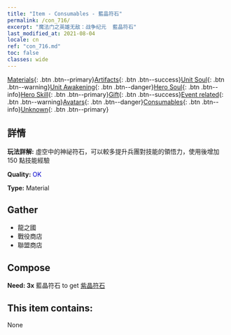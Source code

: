 ```yaml
---
title: "Item - Consumables - 藍晶符石"
permalink: /con_716/
excerpt: "魔法门之英雄无敌：战争纪元  藍晶符石"
last_modified_at: 2021-08-04
locale: cn
ref: "con_716.md"
toc: false
classes: wide
---
```

 [Materials](/ItemsCN/){: .btn .btn--primary}[Artifacts](/ItemsCN/Artifacts/){: .btn .btn--success}[Unit Soul](/ItemsCN/UnitSoul/){: .btn .btn--warning}[Unit Awakening](/ItemsCN/UnitAwakening/){: .btn .btn--danger}[Hero Soul](/ItemsCN/HeroSoul/){: .btn .btn--info}[Hero Skill](/ItemsCN/HeroSkill/){: .btn .btn--primary}[Gift](/ItemsCN/Gift/){: .btn .btn--success}[Event related](/ItemsCN/Events/){: .btn .btn--warning}[Avatars](/ItemsCN/Avatars/){: .btn .btn--danger}[Consumables](/ItemsCN/Consumables/){: .btn .btn--info}[Unknown](/ItemsCN/Unknown/){: .btn .btn--primary}

## 詳情
 **玩法詳解:** 虛空中的神祕符石，可以較多提升兵團對技能的領悟力，使用後增加 150 點技能經驗

 **Quality:** <span style="color: #0000CD">OK</span>

 **Type:** Material

## Gather

*    龍之國 
*    戰役商店 
*    聯盟商店 

## Compose

 **Need: 3x** 藍晶符石 to get [紫晶符石](/cn/Items/con_720/)

## This item contains:

  None

